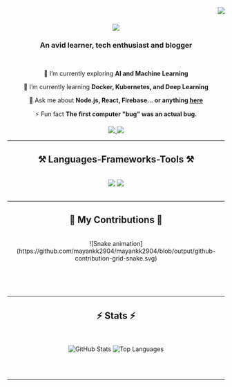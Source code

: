 <img align="right" src="https://visitor-badge.laobi.icu/badge?page_id=salesp07.salesp07" />

<h1 align="center">
    <img src="https://readme-typing-svg.herokuapp.com/?font=Righteous&size=35&center=true&vCenter=true&width=500&height=70&duration=4000&lines=Hello+There!+👋;+I'm+Mayank+Kulkarni!;" />
</h1>

<h3 align="center">An avid learner, tech enthusiast and blogger</h3>

<br/>

<div align="center">
 
 🔭 I’m currently exploring **AI and Machine Learning**
 
 🌱 I’m currently learning **Docker, Kubernetes, and Deep Learning**

💬 Ask me about **Node.js, React, Firebase... or anything [here](https://github.com/mayankk2904/mayankk2904/issues)**

⚡ Fun fact **The first computer "bug" was an actual bug.**

 </div>
 
<div align="center"> 
  <a href="mailto:mayank.kulkarni29@gmail.com">
    <img src="https://img.shields.io/badge/Gmail-333333?style=for-the-badge&logo=gmail&logoColor=red" />
  </a>
  <a href="linkedin.com/in/mayank-kulkarni-29062004/" target="_blank">
    <img src="https://img.shields.io/badge/LinkedIn-0077B5?style=for-the-badge&logo=linkedin&logoColor=white" target="_blank" />
  </a>
</div>

 <hr/>
 
<h2 align="center">⚒️ Languages-Frameworks-Tools ⚒️</h2>
<br/>
<div align="center">
    <img src="https://skillicons.dev/icons?i=react,bootstrap,mui,html,css,vscode,github,figma,tailwind,git,r" />
    <img src="https://skillicons.dev/icons?i=nodejs,python,javascript,typescript,express,firebase,mongodb,c,java,nextjs,mysql,flask" /><br>
</div>

<br/>
<hr/>

<div align="center">
  <h2>🐍 My Contributions 🐍</h2>
  <br>
  ![Snake animation](https://github.com/mayankk2904/mayankk2904/blob/output/github-contribution-grid-snake.svg)
  
  <br/><br/><br/>
</div>

<hr/>

<h2 align="center">⚡ Stats ⚡</h2>
<br>
<div align=center>
<p align="center">
    <img src="https://github-readme-stats.vercel.app/api?username=mayankk2904&show_icons=true&theme=radical" alt="GitHub Stats" />
    <img src="https://github-readme-stats.vercel.app/api/top-langs/?username=mayankk2904&layout=compact&theme=radical" alt="Top Languages" />
</p>
</div>

<br/><br/>

<hr/>

<br/>
